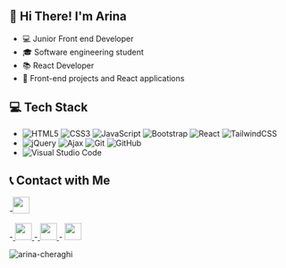 ## 👋 Hi There! I'm Arina

- 💻 Junior Front end Developer
- 🎓 Software engineering student
- 📚 React Developer
- 💞️ Front-end projects and React applications

## 💻 Tech Stack

- ![HTML5](https://img.shields.io/badge/HTML5-E34F26?style=flat-square&logo=html5&logoColor=white)
 ![CSS3](https://img.shields.io/badge/CSS3-1572B6?style=flat-square&logo=css3&logoColor=white)
 ![JavaScript](https://img.shields.io/badge/JavaScript-F7DF1E?style=flat-square&logo=javascript&logoColor=black)
 ![Bootstrap](https://img.shields.io/badge/Bootstrap-563D7C?style=flat-square&logo=bootstrap&logoColor=white)
 ![React](https://img.shields.io/badge/React-61DAFB?style=flat-square&logo=react&logoColor=black)
 ![TailwindCSS](https://img.shields.io/badge/TailwindCSS-06B6D4?style=flat-square&logo=tailwind-css&logoColor=white)
- ![jQuery](https://img.shields.io/badge/jQuery-0769AD?style=flat-square&logo=jquery&logoColor=white)
 ![Ajax](https://img.shields.io/badge/Ajax-007ACC?style=flat-square&logo=ajax&logoColor=white)
 ![Git](https://img.shields.io/badge/Git-F05032?style=flat-square&logo=git&logoColor=white)
 ![GitHub](https://img.shields.io/badge/GitHub-181717?style=flat-square&logo=github&logoColor=white)
- ![Visual Studio Code](https://img.shields.io/badge/Visual%20Studio%20Code-007ACC?style=flat-square&logo=visual-studio-code&logoColor=white)

## 📞 Contact with Me
<p align="left">
-<img src="https://img.shields.io/badge/Gmail-Arina.Chr81@gmail.com-white?style=flat&logo=gmail&color=white" height="30px">
 
-<a href="https://t.me/ArinaCheraghi/">
    <img src="https://img.shields.io/badge/Telegram-@ArinaCheraghi-white?style=flat&logo=telegram&color=white" height="30px">
  </a>
-<a href="https://www.linkedin.com/in/arinacheraghi/">
    <img src="https://img.shields.io/badge/LinkedIn-arinacheraghi-white?style=flat&logo=linkedin&color=white" height="30px">
  </a>
-<a>
    <img src="https://img.shields.io/badge/Phone-09381524644-white?style=flat&logo=Phone&color=white" height="30px">
  </a>
</p>



<p><img align="left" src="https://github-readme-stats.vercel.app/api/top-langs?username=arina-cheraghi&show_icons=true&locale=en&layout=compact&bg_color=F7EFE5" alt="arina-cheraghi" /></p>

<!---
Arina-Cheraghi/Arina-Cheraghi is a ✨ special ✨ repository because its `README.md` (this file) appears on your GitHub profile.
You can click the Preview link to take a look at your changes.
--->
